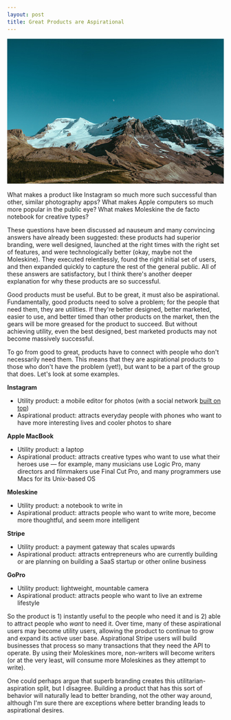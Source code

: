 ```yaml
---
layout: post
title: Great Products are Aspirational
---
```


![Mountains](/images/mountains.jpg)

What makes a product like Instagram so much more such successful than other, similar photography apps? What makes Apple computers so much more popular in the public eye? What makes Moleskine the de facto notebook for creative types?

These questions have been discussed ad nauseum and many convincing answers have already been suggested: these products had superior branding, were well designed, launched at the right times with the right set of features, and were technologically better (okay, maybe not the Moleskine). They executed relentlessly, found the right initial set of users, and then expanded quickly to capture the rest of the general public. All of these answers are satisfactory, but I think there's another deeper explanation for why these products are so successful.

Good products must be useful. But to be great, it must also be aspirational. Fundamentally, good products need to solve a problem; for the people that need them, they are utilities. If they're better designed, better marketed, easier to use, and better timed than other products on the market, then the gears will be more greased for the product to succeed. But without achieving utility, even the best designed, best marketed products may not become massively successful.

To go from good to great, products have to connect with people who don't necessarily need them. This means that they are aspirational products to those who don't have the problem (yet!), but want to be a part of the group that does. Let's look at some examples.

**Instagram**

* Utility product: a mobile editor for photos (with a social network [built on top](http://cdixon.org/2015/01/31/come-for-the-tool-stay-for-the-network/))
* Aspirational product: attracts everyday people with phones who want to have more interesting lives and cooler photos to share

**Apple MacBook**

* Utility product: a laptop
* Aspirational product: attracts creative types who want to use what their heroes use — for example, many musicians use Logic Pro, many directors and filmmakers use Final Cut Pro, and many programmers use Macs for its Unix-based OS

**Moleskine**

* Utility product: a notebook to write in
* Aspirational product: attracts people who want to write more, become more thoughtful, and seem more intelligent

**Stripe**

* Utility product: a payment gateway that scales upwards
* Aspirational product: attracts entrepreneurs who are currently building or are planning on building a SaaS startup or other online business

**GoPro**

* Utility product: lightweight, mountable camera
* Aspirational product: attracts people who want to live an extreme lifestyle

So the product is 1) instantly useful to the people who need it and is 2) able to attract people who *want* to need it. Over time, many of these aspirational users may become utility users, allowing the product to continue to grow and expand its active user base. Aspirational Stripe users will build businesses that process so many transactions that they need the API to operate. By using their Moleskines more, non-writers will become writers (or at the very least, will consume more Moleskines as they attempt to write).

One could perhaps argue that superb branding creates this utilitarian-aspiration split, but I disagree. Building a product that has this sort of behavior will naturally lead to better branding, not the other way around, although I'm sure there are exceptions where better branding leads to aspirational desires.
